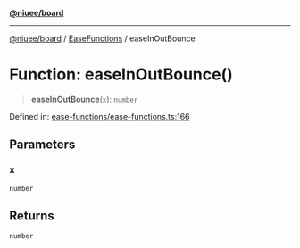 [**@niuee/board**](../../../README.md)

***

[@niuee/board](../../../globals.md) / [EaseFunctions](../README.md) / easeInOutBounce

# Function: easeInOutBounce()

> **easeInOutBounce**(`x`): `number`

Defined in: [ease-functions/ease-functions.ts:166](https://github.com/niuee/board/blob/cc09a87e934160adef876c4e11d51fd97e78653d/src/ease-functions/ease-functions.ts#L166)

## Parameters

### x

`number`

## Returns

`number`
